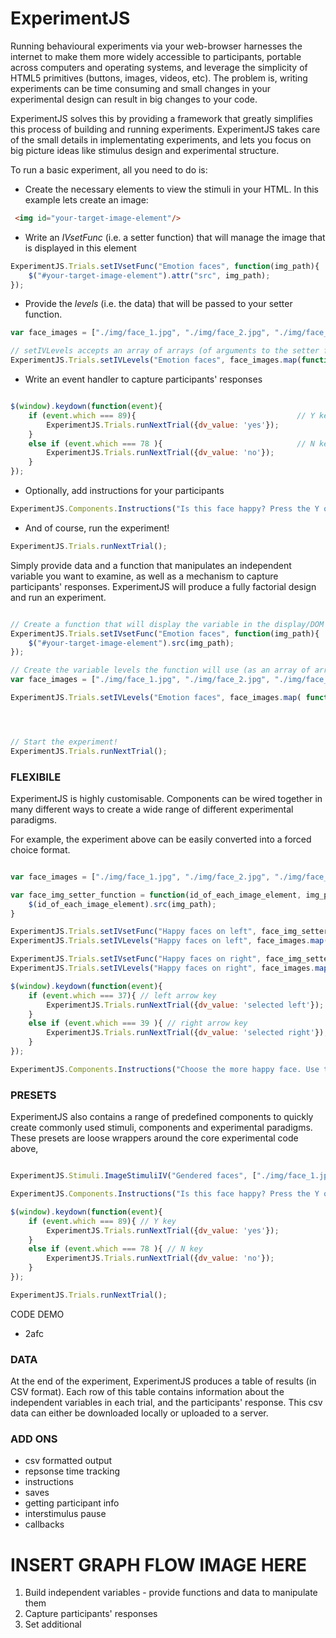 # ExperimentJS

Running behavioural experiments via your web-browser harnesses the internet to make them more widely accessible to participants,
portable across computers and operating systems, and leverage the simplicity of HTML5 primitives (buttons, images, videos, etc).
The problem is, writing experiments can be time consuming and small changes in your experimental design can result in big
 changes to your code.

ExperimentJS solves this by providing a framework that greatly simplifies this process of building and running experiments.
ExperimentJS takes care of the small details in implementating experiments, and lets you focus on big picture ideas
like stimulus design and experimental structure.

To run a basic experiment, all you need to do is:
+ Create the necessary elements to view the stimuli in your HTML. In this example lets create an image:
```HTML
 <img id="your-target-image-element"/>
```

+ Write an *IVsetFunc* (i.e. a setter function) that will manage the image that is displayed in this element

```javascript
ExperimentJS.Trials.setIVsetFunc("Emotion faces", function(img_path){         // (iv name, setter function)
    $("#your-target-image-element").attr("src", img_path);
});
```

+ Provide the *levels* (i.e. the data) that will be passed to your setter function.

```javascript
var face_images = ["./img/face_1.jpg", "./img/face_2.jpg", "./img/face_3.jpg", "./img/face_4.jpg", "./img/face_5.jpg", "./img/face_6.jpg"];

// setIVLevels accepts an array of arrays (of arguments to the setter function)
ExperimentJS.Trials.setIVLevels("Emotion faces", face_images.map(function(img_path){ return [ img_path ] }));      // (iv name, levels)
```

+ Write an event handler to capture participants' responses

```javascript

$(window).keydown(function(event){
    if (event.which === 89){                                    // Y key
        ExperimentJS.Trials.runNextTrial({dv_value: 'yes'});
    }
    else if (event.which === 78 ){                              // N key
        ExperimentJS.Trials.runNextTrial({dv_value: 'no'});
    }
});

```

+ Optionally, add instructions for your participants

```javascript
ExperimentJS.Components.Instructions("Is this face happy? Press the Y or N keys to respond.");
```

+ And of course, run the experiment!

```javascript
ExperimentJS.Trials.runNextTrial();
```

Simply provide data and a function that manipulates an independent variable you want to examine,
as well as a mechanism to capture participants' responses.
ExperimentJS will produce a fully factorial design and run an experiment.

<!-- INCLUDE AN IMAGE OF THE EXPEIRMETN THSI PRODUCES!! -->

```javascript

// Create a function that will display the variable in the display/DOM
ExperimentJS.Trials.setIVsetFunc("Emotion faces", function(img_path){      // (iv name, setter function)
    $("#your-target-image-element").src(img_path);
});

// Create the variable levels the function will use (as an array of arrays of args for the setter function)
var face_images = ["./img/face_1.jpg", "./img/face_2.jpg", "./img/face_3.jpg", "./img/face_4.jpg", "./img/face_5.jpg", "./img/face_6.jpg"];

ExperimentJS.Trials.setIVLevels("Emotion faces", face_images.map( function(elem){ return [elem] }) );      // (iv name, levels)




// Start the experiment!
ExperimentJS.Trials.runNextTrial();
```


### FLEXIBILE

ExperimentJS is highly customisable. Components can be wired together in many different ways to
create a wide range of different experimental paradigms.

For example, the experiment above can be easily converted into a forced choice format.

<!-- INCLUDE AN IMAGE OF THE EXPEIRMETN THSI PRODUCES!! -->
```javascript

var face_images = ["./img/face_1.jpg", "./img/face_2.jpg", "./img/face_3.jpg", "./img/face_4.jpg", "./img/face_5.jpg", "./img/face_6.jpg"];

var face_img_setter_function = function(id_of_each_image_element, img_path){
    $(id_of_each_image_element).src(img_path);
}

ExperimentJS.Trials.setIVsetFunc("Happy faces on left", face_img_setter_function);
ExperimentJS.Trials.setIVLevels("Happy faces on left", face_images.map( function(elem){ return ["#lh_img", elem] }) );

ExperimentJS.Trials.setIVsetFunc("Happy faces on right", face_img_setter_function);
ExperimentJS.Trials.setIVLevels("Happy faces on right", face_images.map( function(elem){ return ["#rh_img", elem] }) );

$(window).keydown(function(event){
    if (event.which === 37){ // left arrow key
        ExperimentJS.Trials.runNextTrial({dv_value: 'selected left'});
    }
    else if (event.which === 39 ){ // right arrow key
        ExperimentJS.Trials.runNextTrial({dv_value: 'selected right'});
    }
});

ExperimentJS.Components.Instructions("Choose the more happy face. Use the left and right arrow keys to respond");

```


### PRESETS
ExperimentJS also contains a range of predefined components to quickly create commonly used
stimuli, components and experimental paradigms.
These presets are loose wrappers around the core experimental code above,


```javascript

ExperimentJS.Stimuli.ImageStimuliIV("Gendered faces", ["./img/face_1.jpg", "./img/face_2.jpg", "./img/face_3.jpg", "./img/face_4.jpg", "./img/face_5.jpg", "./img/face_6.jpg"]);

ExperimentJS.Components.Instructions("Is this face happy? Press the Y or N keys to respond.");

$(window).keydown(function(event){
    if (event.which === 89){ // Y key
        ExperimentJS.Trials.runNextTrial({dv_value: 'yes'});
    }
    else if (event.which === 78 ){ // N key
        ExperimentJS.Trials.runNextTrial({dv_value: 'no'});
    }
});

ExperimentJS.Trials.runNextTrial();

```

 CODE DEMO
- 2afc


### DATA
At the end of the experiment, ExperimentJS produces a table of results (in CSV format).
Each row of this table contains information about the independent variables in each trial,
and the participants' response.
This csv data can either be downloaded locally or uploaded to a server.

### ADD ONS
- csv formatted output
- repsonse time tracking
- instructions
- saves
- getting participant info
- interstimulus pause
- callbacks

# INSERT GRAPH FLOW IMAGE HERE
1. Build independent variables - provide functions and data to manipulate them
2. Capture participants' responses
3. Set additional